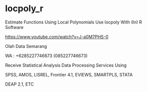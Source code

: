 # locpoly_r
Estimate Functions Using Local Polynomials Use locpoly With (In) R Software

https://www.youtube.com/watch?v=J-a0M7PHS-0

Olah Data Semarang

WA : +6285227746673 (085227746673)

Receive Statistical Analysis Data Processing Services Using

SPSS, AMOS, LISREL, Frontier 4.1, EVIEWS, SMARTPLS, STATA

DEAP 2.1, ETC
